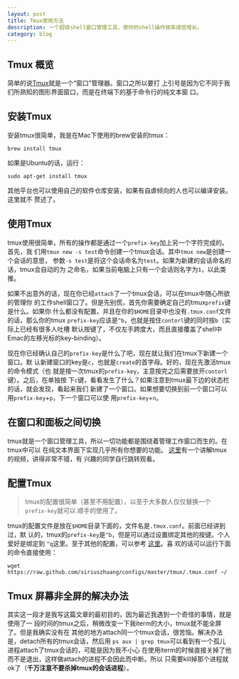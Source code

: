 ```yaml
---
layout: post
title: Tmux使用方法
description: 一个超级shell窗口管理工具，使你的shell操作效率成倍增长。
category: blog
---
```


## Tmux 概览

简单的说[Tmux](http://tmux.sourceforge.net/)就是一个“窗口”管理器。窗口之所以要打
上引号是因为它不同于我们所熟知的图形界面窗口，而是在终端下的基于命令行的纯文本窗
口。

## 安装Tmux

安装tmux很简单，我是在Mac下使用的brew安装的tmux：

	brew install tmux

如果是Ubuntu的话，运行：

	sudo apt-get install tmux

其他平台也可以使用自己的软件仓库安装，如果有自虐倾向的人也可以编译安装。这里就不
赘述了。

## 使用Tmux

tmux使用很简单，所有的操作都是通过一个`prefix-key`加上另一个字符完成的。首先，我
们用`tmux new -s test`命令创建一个tmux会话。其中`tmux new`是创建一个会话的意思，
参数`-s test`是将这个会话命名为`test`。如果为新建的会话命名的话，tmux会自动的为
之命名，如果当前电脑上只有一个会话则名字为`1`，以此类推。

如果不出意外的话，现在你已经`attach`了一个tmux会话，可以在tmux中随心所欲的管理你
的工作shell窗口了。但是先别慌，首先你需要确定自己的tmux`prefix`键是什么。如果你
什么都没有配置，并且在你的`$HOME`目录中也没有`.tmux.conf`文件的话，那么你的tmux
`prefix-key`应该是`^b`，也就是按住`contorl`键的同时按`b`（实际上已经有很多人吐槽
默认按键了，不仅左手跨度大，而且直接覆盖了shell中Emac的左移光标的key-binding）。

现在你已经确认自己的`prefix-key`是什么了吧，现在就让我们在tmux下新建一个窗口。默
认新建窗口的key是`c`，也就是`create`的首字母。好的，现在先激活tmux的命令模式（也
就是按一次tmux的`prefix-key`，主意按完之后需要放开`contorl`键）。之后，在单独按
下`c`键，看看发生了什么？如果注意到tmux最下边的状态栏的话，就会发现，看起来我们
新建了一个窗口。如果想要切换到前一个窗口可以用`prefix-key`+`p`，下一个窗口可以使
用`prefix-key`+`n`。

## 在窗口和面板之间切换

tmux就是一个窗口管理工具，所以一切功能都是围绕着管理工作窗口而生的。在tmux中可以
在纯文本界面下实现几乎所有你想要的功能。
[这里](http://happycasts.net/episodes/41)有一个讲解tmux的视频，讲得非常不错，有
兴趣的同学自行跳转观看。

## 配置Tmux

> tmux的配置很简单（甚至不用配置），以至于大多数人仅仅替换一个`prefix-key`就可以
> 顺手的使用了。

tmux的配置文件是放在`$HOME`目录下面的，文件名是`.tmux.conf`。前面已经讲到过，默
认的，tmux的`prefix-key`是`^b`，但是可以通过设置绑定其他的按键。个人爱好是绑定到
`^q`这里。至于其他的配置，可以参考
[这里](https://github.com/siriuszhuang/configs/blob/master/tmux/.tmux.conf)。喜
欢的话可以运行下面的命令直接使用：

	wget https://raw.github.com/siriuszhuang/configs/master/tmux/.tmux.conf ~/

## Tmux 屏幕非全屏的解决办法

其实这一段才是我写这篇文章的最初目的，因为最近我遇到一个奇怪的事情，就是使用了一
段时间的tmux之后，稍微改变一下我iterm的大小，tmux就不能全屏了。但是我确实没有在
其他的地方attach同一个tmux会话，很苦恼。解决办法是，detach所有的tmux会话，然后用
`ps aux | grep tmux`可以看到有一个孤儿进程attach了tmux会话的，可能是因为我不小心
在使用iterm的时候直接关掉了他而不是退出，这样做attach的进程不会因此而中断。所以
只需要kill掉那个进程就ok了（**千万注意不要杀掉tmux的会话进程**）。
